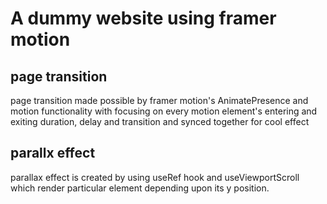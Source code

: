 # A dummy website using framer motion

## page transition

page transition made possible by framer motion's AnimatePresence and motion functionality with focusing on every motion element's entering and exiting duration, delay and transition and synced together for cool effect

## parallx effect

parallax effect is created by using useRef hook and useViewportScroll which render particular element depending upon its y position.

